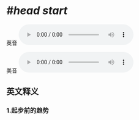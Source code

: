 # ***\#head start*** 
英音
<audio src="./media/head start1_AAC.aac" controls="controls"></audio>

美音
<audio src="./media/head start2_AAC.aac" controls="controls"></audio>



  

英文释义
---
### 1.**起步前的趋势**  


